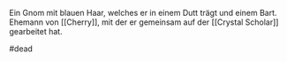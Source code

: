 Ein Gnom mit blauen Haar, welches er in einem Dutt trägt und einem Bart. 
Ehemann von [[Cherry]], mit der er gemeinsam auf der [[Crystal Scholar]] gearbeitet hat.

#dead 